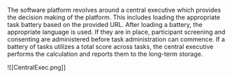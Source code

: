The software platform revolves around a central executive which provides the decision making of the platform. This includes loading the appropriate task battery based on the provided URL. After loading a battery, the appropriate language is used. If they are in place, participant screening and consenting are administered before task administration can commence. If a battery of tasks utilizes a total score across tasks, the central executive performs the calculation and reports them to the long-term storage. 


![[CentralExec.png]]